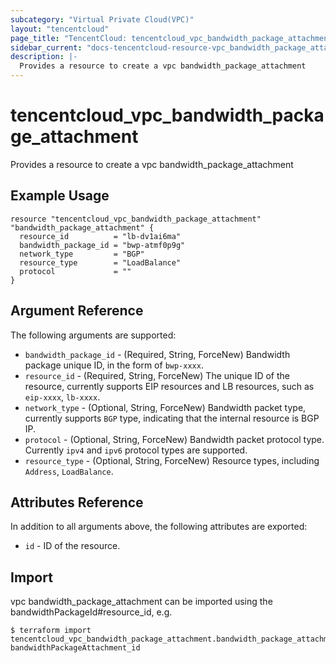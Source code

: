 ```yaml
---
subcategory: "Virtual Private Cloud(VPC)"
layout: "tencentcloud"
page_title: "TencentCloud: tencentcloud_vpc_bandwidth_package_attachment"
sidebar_current: "docs-tencentcloud-resource-vpc_bandwidth_package_attachment"
description: |-
  Provides a resource to create a vpc bandwidth_package_attachment
---
```


# tencentcloud_vpc_bandwidth_package_attachment

Provides a resource to create a vpc bandwidth_package_attachment

## Example Usage

```hcl
resource "tencentcloud_vpc_bandwidth_package_attachment" "bandwidth_package_attachment" {
  resource_id          = "lb-dv1ai6ma"
  bandwidth_package_id = "bwp-atmf0p9g"
  network_type         = "BGP"
  resource_type        = "LoadBalance"
  protocol             = ""
}
```

## Argument Reference

The following arguments are supported:

* `bandwidth_package_id` - (Required, String, ForceNew) Bandwidth package unique ID, in the form of `bwp-xxxx`.
* `resource_id` - (Required, String, ForceNew) The unique ID of the resource, currently supports EIP resources and LB resources, such as `eip-xxxx`, `lb-xxxx`.
* `network_type` - (Optional, String, ForceNew) Bandwidth packet type, currently supports `BGP` type, indicating that the internal resource is BGP IP.
* `protocol` - (Optional, String, ForceNew) Bandwidth packet protocol type. Currently `ipv4` and `ipv6` protocol types are supported.
* `resource_type` - (Optional, String, ForceNew) Resource types, including `Address`, `LoadBalance`.

## Attributes Reference

In addition to all arguments above, the following attributes are exported:

* `id` - ID of the resource.



## Import

vpc bandwidth_package_attachment can be imported using the bandwidthPackageId#resource_id, e.g.
```
$ terraform import tencentcloud_vpc_bandwidth_package_attachment.bandwidth_package_attachment bandwidthPackageAttachment_id
```

